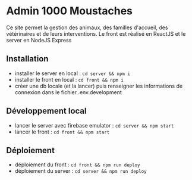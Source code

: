 # Admin 1000 Moustaches

Ce site permet la gestion des animaux, des familles d'accueil, des vétérinaires et de leurs interventions.
Le front est réalisé en ReactJS et le server en NodeJS Express

## Installation

- installer le server en local : `cd server && npm i`
- installer le front en local : `cd front && npm i`
- créer une db locale (et la lancer) puis renseigner les informations de connexion dans le fichier .env.development

## Développement local

- lancer le server avec firebase emulator : `cd server && npm start`
- lancer le front : `cd front && npm start`

## Déploiement

- déploiement du front : `cd front && npm run deploy`
- déploiement du server : `cd server && npm run deploy`
